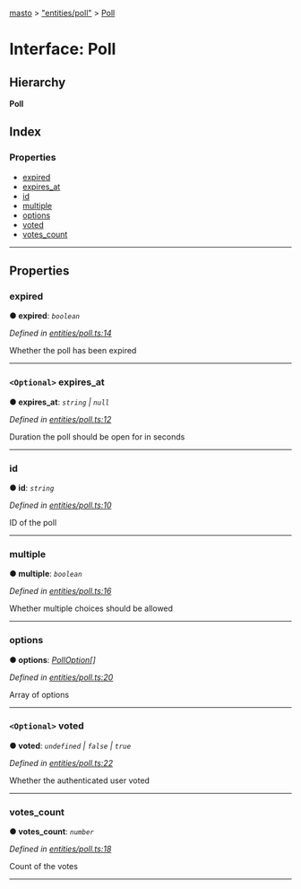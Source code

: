 [masto](../README.md) > ["entities/poll"](../modules/_entities_poll_.md) > [Poll](../interfaces/_entities_poll_.poll.md)

# Interface: Poll

## Hierarchy

**Poll**

## Index

### Properties

* [expired](_entities_poll_.poll.md#expired)
* [expires_at](_entities_poll_.poll.md#expires_at)
* [id](_entities_poll_.poll.md#id)
* [multiple](_entities_poll_.poll.md#multiple)
* [options](_entities_poll_.poll.md#options)
* [voted](_entities_poll_.poll.md#voted)
* [votes_count](_entities_poll_.poll.md#votes_count)

---

## Properties

<a id="expired"></a>

###  expired

**● expired**: *`boolean`*

*Defined in [entities/poll.ts:14](https://github.com/neet/masto.js/blob/c1501e9/src/entities/poll.ts#L14)*

Whether the poll has been expired

___
<a id="expires_at"></a>

### `<Optional>` expires_at

**● expires_at**: *`string` \| `null`*

*Defined in [entities/poll.ts:12](https://github.com/neet/masto.js/blob/c1501e9/src/entities/poll.ts#L12)*

Duration the poll should be open for in seconds

___
<a id="id"></a>

###  id

**● id**: *`string`*

*Defined in [entities/poll.ts:10](https://github.com/neet/masto.js/blob/c1501e9/src/entities/poll.ts#L10)*

ID of the poll

___
<a id="multiple"></a>

###  multiple

**● multiple**: *`boolean`*

*Defined in [entities/poll.ts:16](https://github.com/neet/masto.js/blob/c1501e9/src/entities/poll.ts#L16)*

Whether multiple choices should be allowed

___
<a id="options"></a>

###  options

**● options**: *[PollOption](_entities_poll_.polloption.md)[]*

*Defined in [entities/poll.ts:20](https://github.com/neet/masto.js/blob/c1501e9/src/entities/poll.ts#L20)*

Array of options

___
<a id="voted"></a>

### `<Optional>` voted

**● voted**: *`undefined` \| `false` \| `true`*

*Defined in [entities/poll.ts:22](https://github.com/neet/masto.js/blob/c1501e9/src/entities/poll.ts#L22)*

Whether the authenticated user voted

___
<a id="votes_count"></a>

###  votes_count

**● votes_count**: *`number`*

*Defined in [entities/poll.ts:18](https://github.com/neet/masto.js/blob/c1501e9/src/entities/poll.ts#L18)*

Count of the votes

___

